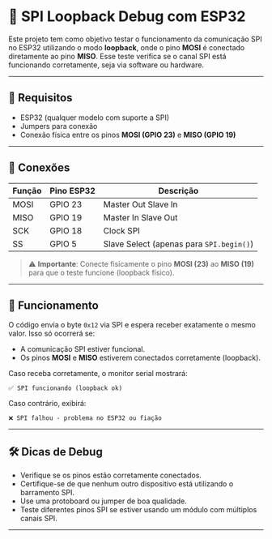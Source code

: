 # 📡 SPI Loopback Debug com ESP32

Este projeto tem como objetivo testar o funcionamento da comunicação SPI no ESP32 utilizando o modo **loopback**, onde o pino **MOSI** é conectado diretamente ao pino **MISO**. Esse teste verifica se o canal SPI está funcionando corretamente, seja via software ou hardware.

---

## 🧰 Requisitos

- ESP32 (qualquer modelo com suporte a SPI)
- Jumpers para conexão
- Conexão física entre os pinos **MOSI (GPIO 23)** e **MISO (GPIO 19)**

---

## 🔌 Conexões

| Função | Pino ESP32 | Descrição                   |
|--------|------------|-----------------------------|
| MOSI   | GPIO 23    | Master Out Slave In         |
| MISO   | GPIO 19    | Master In Slave Out         |
| SCK    | GPIO 18    | Clock SPI                   |
| SS     | GPIO 5     | Slave Select (apenas para `SPI.begin()`) |

> ⚠️ **Importante**: Conecte fisicamente o pino **MOSI (23)** ao **MISO (19)** para que o teste funcione (loopback físico).

---

## 🧪 Funcionamento

O código envia o byte `0x12` via SPI e espera receber exatamente o mesmo valor. Isso só ocorrerá se:

- A comunicação SPI estiver funcional.
- Os pinos **MOSI** e **MISO** estiverem conectados corretamente (loopback).

Caso receba corretamente, o monitor serial mostrará:

```arduino
✅ SPI funcionando (loopback ok)
```

Caso contrário, exibirá:

```arduino
❌ SPI falhou - problema no ESP32 ou fiação
```

---

## 🛠️ Dicas de Debug

- Verifique se os pinos estão corretamente conectados.
- Certifique-se de que nenhum outro dispositivo está utilizando o barramento SPI.
- Use uma protoboard ou jumper de boa qualidade.
- Teste diferentes pinos SPI se estiver usando um módulo com múltiplos canais SPI.

---